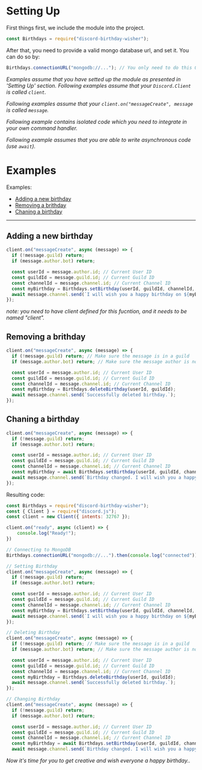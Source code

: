 # Setting Up

First things first, we include the module into the project.

```js
const Birthdays = require("discord-birthday-wisher");
```

After that, you need to provide a valid mongo database url, and set it. You can do so by:

```js
Birthdays.connectionURL("mongodb://..."); // You only need to do this ONCE per process.
```

_Examples assume that you have setted up the module as presented in 'Setting Up' section._
_Following examples assume that your `Discord.Client` is called `client`._

_Following examples assume that your `client.on("messageCreate", message` is called `message`._

_Following example contains isolated code which you need to integrate in your own command handler._

_Following example assumes that you are able to write asynchronous code (use `await`)._

# Examples

Examples:

- [Adding a new birthday](https://github.com/Abdelrahman-Mohammad/discord-birthday-wisher/tree/main/test#adding-a-new-birthday)
- [Removing a brithday](https://github.com/Abdelrahman-Mohammad/discord-birthday-wisher/tree/main/test#removing-a-birthday)
- [Chaning a birthday](https://github.com/Abdelrahman-Mohammad/discord-birthday-wisher/tree/main/test#changing-a-birthday)

---

## Adding a new birthday

```js
client.on("messageCreate", async (message) => {
  if (!message.guild) return;
  if (message.author.bot) return;

  const userId = message.author.id; // Current User ID
  const guildId = message.guild.id; // Current Guild ID
  const channelId = message.channel.id; // Current Channel ID
  const myBirthday = Birthdays.setBirthday(userId, guildId, channelId, 8, 11, 2005);
  await message.channel.send(`I will wish you a happy birthday on ${myBirthday.BirthdayDay}/${myBirthday.BirthdayMonth}/${myBirthday.BirthdayYear}`);
});
```
_note: you need to have client defined for this fucntion, and it needs to be named "client"._
  
## Removing a brithday

```js
client.on("messageCreate", async (message) => {
  if (!message.guild) return; // Make sure the message is in a guild
  if (message.author.bot) return; // Make sure the message author is not a bot

  const userId = message.author.id; // Current User ID
  const guildId = message.guild.id; // Current Guild ID
  const channelId = message.channel.id; // Current Channel ID
  const myBirthday = Birthdays.deleteBirthday(userId, guildId);
  await message.channel.send(`Successfully deleted birthday.`);
});
```

## Chaning a birthday

```js
client.on("messageCreate", async (message) => {
  if (!message.guild) return;
  if (message.author.bot) return;

  const userId = message.author.id; // Current User ID
  const guildId = message.guild.id; // Current Guild ID
  const channelId = message.channel.id; // Current Channel ID
  const myBirthday = await Birthdays.setBirthday(userId, guildId, channelId, 8, 11, 2005);
  await message.channel.send(`Birthday changed. I will wish you a happy birthday on ${myBirthday.BirthdayDay}/${myBirthday.BirthdayMonth}/${myBirthday.BirthdayYear}`);
});
```

Resulting code:

```js
const Birthdays = require("discord-birthday-wisher");
const { Client } = require("discord.js");
const client = new Client({ intents: 32767 });

client.on("ready", async (client) => {
    console.log("Ready!");
})

// Connecting to MongoDB
Birthdays.connectionURL("mongodb://...").then(console.log("connected"));

// Setting Birthday
client.on("messageCreate", async (message) => {
  if (!message.guild) return;
  if (message.author.bot) return;

  const userId = message.author.id; // Current User ID
  const guildId = message.guild.id; // Current Guild ID
  const channelId = message.channel.id; // Current Channel ID
  const myBirthday = Birthdays.setBirthday(userId, guildId, channelId, 8, 11, 2005);
  await message.channel.send(`I will wish you a happy birthday on ${myBirthday.BirthdayDay}/${myBirthday.BirthdayMonth}/${myBirthday.BirthdayYear}`);
});

// Deleting Birthday
client.on("messageCreate", async (message) => {
  if (!message.guild) return; // Make sure the message is in a guild
  if (message.author.bot) return; // Make sure the message author is not a bot

  const userId = message.author.id; // Current User ID
  const guildId = message.guild.id; // Current Guild ID
  const channelId = message.channel.id; // Current Channel ID
  const myBirthday = Birthdays.deleteBirthday(userId, guildId);
  await message.channel.send(`Successfully deleted birthday.`);
});

// Changing Birthday
client.on("messageCreate", async (message) => {
  if (!message.guild) return;
  if (message.author.bot) return;

  const userId = message.author.id; // Current User ID
  const guildId = message.guild.id; // Current Guild ID
  const channelId = message.channel.id; // Current Channel ID
  const myBirthday = await Birthdays.setBirthday(userId, guildId, channelId, 8, 11, 2005);
  await message.channel.send(`Birthday changed. I will wish you a happy birthday on ${myBirthday.BirthdayDay}/${myBirthday.BirthdayMonth}/${myBirthday.BirthdayYear}`);
```

_Now it's time for you to get creative and wish everyone a happy birthday.._

